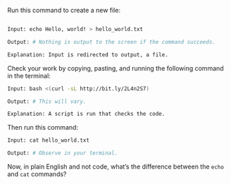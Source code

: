 


Run this command to create a new file:

```sh

Input: echo Hello, world! > hello_world.txt

Output: # Nothing is output to the screen if the command succeeds.

Explanation: Input is redirected to output, a file.


```

Check your work by copying, pasting, and running the following command in the terminal:

```sh
Input: bash <(curl -sL http://bit.ly/2L4n2S7)

Output: # This will vary.

Explanation: A script is run that checks the code.
```

Then run this command:

```sh
Input: cat hello_world.txt

Output: # Observe in your terminal.

```

Now, in plain English and not code, what’s the difference between the `echo` and `cat` commands?


